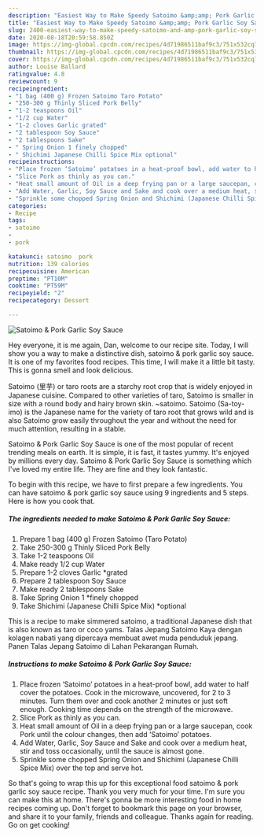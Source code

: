 ```yaml
---
description: "Easiest Way to Make Speedy Satoimo &amp;amp; Pork Garlic Soy Sauce"
title: "Easiest Way to Make Speedy Satoimo &amp;amp; Pork Garlic Soy Sauce"
slug: 2400-easiest-way-to-make-speedy-satoimo-and-amp-pork-garlic-soy-sauce
date: 2020-08-18T20:59:58.850Z
image: https://img-global.cpcdn.com/recipes/4d71986511baf9c3/751x532cq70/satoimo-pork-garlic-soy-sauce-recipe-main-photo.jpg
thumbnail: https://img-global.cpcdn.com/recipes/4d71986511baf9c3/751x532cq70/satoimo-pork-garlic-soy-sauce-recipe-main-photo.jpg
cover: https://img-global.cpcdn.com/recipes/4d71986511baf9c3/751x532cq70/satoimo-pork-garlic-soy-sauce-recipe-main-photo.jpg
author: Louise Ballard
ratingvalue: 4.8
reviewcount: 9
recipeingredient:
- "1 bag (400 g) Frozen Satoimo Taro Potato"
- "250-300 g Thinly Sliced Pork Belly"
- "1-2 teaspoons Oil"
- "1/2 cup Water"
- "1-2 cloves Garlic grated"
- "2 tablespoon Soy Sauce"
- "2 tablespoons Sake"
- " Spring Onion 1 finely chopped"
- " Shichimi Japanese Chilli Spice Mix optional"
recipeinstructions:
- "Place frozen ‘Satoimo’ potatoes in a heat-proof bowl, add water to half cover the potatoes. Cook in the microwave, uncovered, for 2 to 3 minutes. Turn them over and cook another 2 minutes or just soft enough. Cooking time depends on the strength of the microwave."
- "Slice Pork as thinly as you can."
- "Heat small amount of Oil in a deep frying pan or a large saucepan, cook Pork until the colour changes, then add ‘Satoimo’ potatoes."
- "Add Water, Garlic, Soy Sauce and Sake and cook over a medium heat, stir and toss occasionally, until the sauce is almost gone."
- "Sprinkle some chopped Spring Onion and Shichimi (Japanese Chilli Spice Mix) over the top and serve hot."
categories:
- Recipe
tags:
- satoimo
- 
- pork

katakunci: satoimo  pork 
nutrition: 139 calories
recipecuisine: American
preptime: "PT10M"
cooktime: "PT59M"
recipeyield: "2"
recipecategory: Dessert

---
```



![Satoimo &amp; Pork Garlic Soy Sauce](https://img-global.cpcdn.com/recipes/4d71986511baf9c3/751x532cq70/satoimo-pork-garlic-soy-sauce-recipe-main-photo.jpg)

Hey everyone, it is me again, Dan, welcome to our recipe site. Today, I will show you a way to make a distinctive dish, satoimo &amp; pork garlic soy sauce. It is one of my favorites food recipes. This time, I will make it a little bit tasty. This is gonna smell and look delicious.

Satoimo (里芋) or taro roots are a starchy root crop that is widely enjoyed in Japanese cuisine. Compared to other varieties of taro, Satoimo is smaller in size with a round body and hairy brown skin. ~satoimo. Satoimo (Sa-toy-imo) is the Japanese name for the variety of taro root that grows wild and is also Satoimo grow easily throughout the year and without the need for much attention, resulting in a stable.

Satoimo &amp; Pork Garlic Soy Sauce is one of the most popular of recent trending meals on earth. It is simple, it is fast, it tastes yummy. It's enjoyed by millions every day. Satoimo &amp; Pork Garlic Soy Sauce is something which I've loved my entire life. They are fine and they look fantastic.


To begin with this recipe, we have to first prepare a few ingredients. You can have satoimo &amp; pork garlic soy sauce using 9 ingredients and 5 steps. Here is how you cook that.

<!--inarticleads1-->

##### The ingredients needed to make Satoimo &amp; Pork Garlic Soy Sauce:

1. Prepare 1 bag (400 g) Frozen Satoimo (Taro Potato)
1. Take 250-300 g Thinly Sliced Pork Belly
1. Take 1-2 teaspoons Oil
1. Make ready 1/2 cup Water
1. Prepare 1-2 cloves Garlic *grated
1. Prepare 2 tablespoon Soy Sauce
1. Make ready 2 tablespoons Sake
1. Take  Spring Onion 1 *finely chopped
1. Take  Shichimi (Japanese Chilli Spice Mix) *optional


This is a recipe to make simmered satoimo, a traditional Japanese dish that is also known as taro or coco yams. Talas Jepang Satoimo Kaya dengan kolagen nabati yang dipercaya membuat awet muda penduduk jepang. Panen Talas Jepang Satoimo di Lahan Pekarangan Rumah. 

<!--inarticleads2-->

##### Instructions to make Satoimo &amp; Pork Garlic Soy Sauce:

1. Place frozen ‘Satoimo’ potatoes in a heat-proof bowl, add water to half cover the potatoes. Cook in the microwave, uncovered, for 2 to 3 minutes. Turn them over and cook another 2 minutes or just soft enough. Cooking time depends on the strength of the microwave.
1. Slice Pork as thinly as you can.
1. Heat small amount of Oil in a deep frying pan or a large saucepan, cook Pork until the colour changes, then add ‘Satoimo’ potatoes.
1. Add Water, Garlic, Soy Sauce and Sake and cook over a medium heat, stir and toss occasionally, until the sauce is almost gone.
1. Sprinkle some chopped Spring Onion and Shichimi (Japanese Chilli Spice Mix) over the top and serve hot.




So that's going to wrap this up for this exceptional food satoimo &amp; pork garlic soy sauce recipe. Thank you very much for your time. I'm sure you can make this at home. There's gonna be more interesting food in home recipes coming up. Don't forget to bookmark this page on your browser, and share it to your family, friends and colleague. Thanks again for reading. Go on get cooking!
